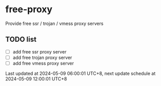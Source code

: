 
# free-proxy
Provide free ssr / trojan / vmess proxy servers


## TODO list
- [ ] add free ssr proxy server
- [ ] add free trojan proxy server
- [ ] add free vmess proxy server

Last updated at 2024-05-09 06:00:01 UTC+8, next update schedule at 2024-05-09 12:00:01 UTC+8

